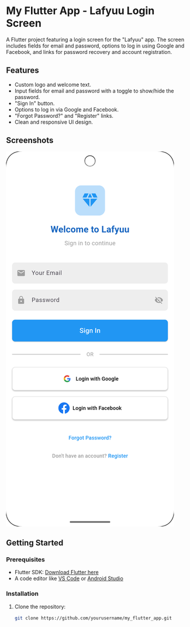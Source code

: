 # My Flutter App - Lafyuu Login Screen

A Flutter project featuring a login screen for the "Lafyuu" app. The screen includes fields for email and password, options to log in using Google and Facebook, and links for password recovery and account registration.

## Features

- Custom logo and welcome text.
- Input fields for email and password with a toggle to show/hide the password.
- "Sign In" button.
- Options to log in via Google and Facebook.
- "Forgot Password?" and "Register" links.
- Clean and responsive UI design.

## Screenshots


![Login Screen](screenshots/login_screen.png)

## Getting Started

### Prerequisites

- Flutter SDK: [Download Flutter here](https://flutter.dev/docs/get-started/install)
- A code editor like [VS Code](https://code.visualstudio.com/) or [Android Studio](https://developer.android.com/studio)

### Installation

1. Clone the repository:
   ```bash
   git clone https://github.com/yourusername/my_flutter_app.git